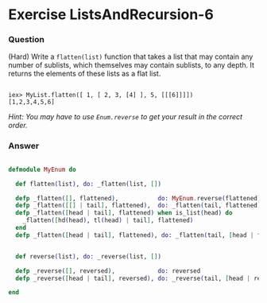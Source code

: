 Exercise ListsAndRecursion-6
============================

### Question

(Hard) Write a `flatten(list)` function that takes a list that may contain any number of sublists, which themselves may contain sublists, to any depth. It returns the elements of these lists as a flat list.

```shell

​iex>​ MyList.flatten([ 1, [ 2, 3, [4] ], 5, [[[6]]]])
[1,2,3,4,5,6]

```

*Hint: You may have to use `Enum.reverse` to get your result in the correct order.*


### Answer

```elixir

defmodule MyEnum do

  def flatten(list), do: _flatten(list, [])

  defp _flatten([], flattened),           do: MyEnum.reverse(flattened)
  defp _flatten([[] | tail], flattened),  do: _flatten(tail, flattened)
  defp _flatten([head | tail], flattened) when is_list(head) do
    _flatten([hd(head), tl(head) | tail], flattened)
  end
  defp _flatten([head | tail], flattened), do: _flatten(tail, [head | flattened])


  def reverse(list), do: _reverse(list, [])

  defp _reverse([], reversed),            do: reversed
  defp _reverse([head | tail], reversed), do: _reverse(tail, [head | reversed])

end

```
